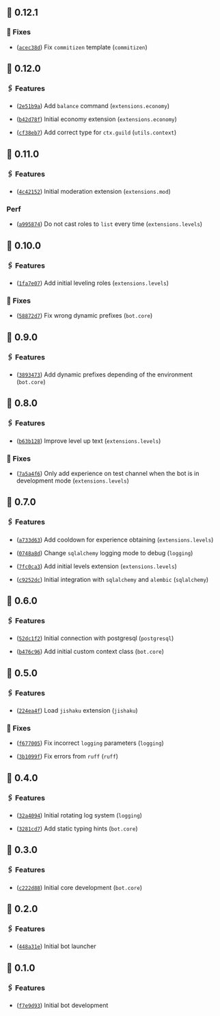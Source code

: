 ## 🔗 0.12.1


### 🔧 Fixes


- ([`acec38d`](https://github.com/bitterteriyaki/myu/commit/acec38d0deb5c51691f760fef9e47f2e1b2c9449)) Fix `commitizen` template (`commitizen`)


## 🔗 0.12.0


### 🖇 Features


- ([`2e51b9a`](https://github.com/bitterteriyaki/myu/commit/2e51b9ae222ec9af6414d5350a5066253ea8d24c)) Add `balance` command (`extensions.economy`)

- ([`b42d78f`](https://github.com/bitterteriyaki/myu/commit/b42d78fa2f93c5a75b6a9f88c522172a60afc2a5)) Initial economy extension (`extensions.economy`)

- ([`cf38eb7`](https://github.com/bitterteriyaki/myu/commit/cf38eb7557af33fdcc9850a87b0ff029ea071592)) Add correct type for `ctx.guild` (`utils.context`)


## 🔗 0.11.0


### 🖇 Features


- ([`4c42152`](https://github.com/bitterteriyaki/myu/commit/4c421527d877e5327df888a070c52d8d79c90d73)) Initial moderation extension (`extensions.mod`)


### Perf


- ([`a995874`](https://github.com/bitterteriyaki/myu/commit/a995874bb8aef32dc2cc984ac2bc472f792d35ea)) Do not cast roles to `list` every time (`extensions.levels`)


## 🔗 0.10.0


### 🖇 Features


- ([`1fa7e07`](https://github.com/bitterteriyaki/myu/commit/1fa7e072131b51cda09d1a19b29eda55623b9284)) Add initial leveling roles (`extensions.levels`)


### 🔧 Fixes


- ([`58872d7`](https://github.com/bitterteriyaki/myu/commit/58872d72f7e6559605989007f2bb1bffdb535fb5)) Fix wrong dynamic prefixes (`bot.core`)


## 🔗 0.9.0


### 🖇 Features


- ([`3893473`](https://github.com/bitterteriyaki/myu/commit/3893473f5f891e1f9617081b85b2c9c2b3a9f01b)) Add dynamic prefixes depending of the environment (`bot.core`)


## 🔗 0.8.0


### 🖇 Features


- ([`b63b128`](https://github.com/bitterteriyaki/myu/commit/b63b128cd97a2a550700e5fa1beb5e3548e18c86)) Improve level up text (`extensions.levels`)


### 🔧 Fixes


- ([`7a5a4f6`](https://github.com/bitterteriyaki/myu/commit/7a5a4f6f0a97b36fafd2e110ac2fc627c14be697)) Only add experience on test channel when the bot is in development mode (`extensions.levels`)


## 🔗 0.7.0


### 🖇 Features


- ([`a733d63`](https://github.com/bitterteriyaki/myu/commit/a733d63424cdb5b89d1c6d6c1a351182f939105f)) Add cooldown for experience obtaining (`extensions.levels`)

- ([`0748a8d`](https://github.com/bitterteriyaki/myu/commit/0748a8dd2ba1011ecd805daf8ac6b1b73cb9753a)) Change `sqlalchemy` logging mode to debug (`logging`)

- ([`7fc0ca3`](https://github.com/bitterteriyaki/myu/commit/7fc0ca3129e45355108c8ed664e1687356bff709)) Add initial levels extension (`extensions.levels`)

- ([`c9252dc`](https://github.com/bitterteriyaki/myu/commit/c9252dc4884e985ed64fcbe59541e20f7cdf607e)) Initial integration with `sqlalchemy` and `alembic` (`sqlalchemy`)


## 🔗 0.6.0


### 🖇 Features


- ([`52dc1f2`](https://github.com/bitterteriyaki/myu/commit/52dc1f2173f12849a3b6150cad3b2658ccbe9c22)) Initial connection with postgresql (`postgresql`)

- ([`b476c96`](https://github.com/bitterteriyaki/myu/commit/b476c966ab4e088e105d9d598ceeb9734f8daa7f)) Add initial custom context class (`bot.core`)


## 🔗 0.5.0


### 🖇 Features


- ([`224ea4f`](https://github.com/bitterteriyaki/myu/commit/224ea4f7d56289ef8b660576c1e73ce7736ae81a)) Load `jishaku` extension (`jishaku`)


### 🔧 Fixes


- ([`f677005`](https://github.com/bitterteriyaki/myu/commit/f677005ab2b10359748564ff7d50c1d844dcb1a1)) Fix incorrect `logging` parameters (`logging`)

- ([`3b1099f`](https://github.com/bitterteriyaki/myu/commit/3b1099ff4e65501ba1759aba1cd153d8edf347f7)) Fix errors from `ruff` (`ruff`)


## 🔗 0.4.0


### 🖇 Features


- ([`32a4094`](https://github.com/bitterteriyaki/myu/commit/32a40946f4abee952b1c61061f272f9ce0a31a4c)) Initial rotating log system (`logging`)

- ([`3281cd7`](https://github.com/bitterteriyaki/myu/commit/3281cd7686f012ecaff2fb917300f5a00ade5f79)) Add static typing hints (`bot.core`)


## 🔗 0.3.0


### 🖇 Features


- ([`c222d88`](https://github.com/bitterteriyaki/myu/commit/c222d8857c9c52b7461eedac2e8fbbcd9a140963)) Initial core development (`bot.core`)


## 🔗 0.2.0


### 🖇 Features


- ([`448a31e`](https://github.com/bitterteriyaki/myu/commit/448a31ed1ce9e81f13c5b19c7031f74d94619f08)) Initial bot launcher


## 🔗 0.1.0


### 🖇 Features


- ([`f7e9d93`](https://github.com/bitterteriyaki/myu/commit/f7e9d93d947c247c19613e3d119bdd15b6a4c9e0)) Initial bot development

